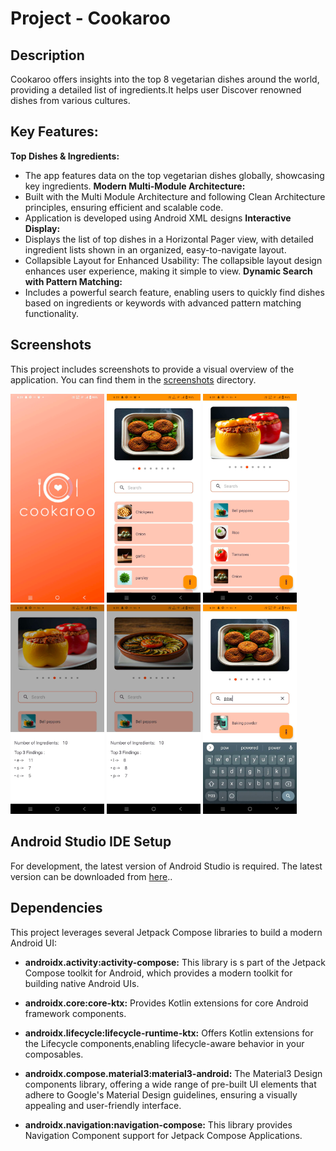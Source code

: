 # Project - Cookaroo

## Description

Cookaroo offers insights into the top 8 vegetarian dishes around the world, providing a detailed list of ingredients.It helps user Discover renowned dishes from various cultures.

## Key Features:

**Top Dishes & Ingredients:**  
 - The app features data on the top vegetarian dishes globally, showcasing key ingredients.
**Modern Multi-Module Architecture:**
 - Built with the Multi Module Architecture and following Clean Architecture principles, ensuring efficient and scalable code. 
 - Application is developed using Android XML designs
**Interactive Display:**
 - Displays the list of top dishes in a Horizontal Pager view, with detailed ingredient lists shown in an organized, easy-to-navigate layout.
 - Collapsible Layout for Enhanced Usability: The collapsible layout design enhances user experience, making it simple to view.
**Dynamic Search with Pattern Matching:**
 - Includes a powerful search feature, enabling users to quickly find dishes based on ingredients or keywords with advanced pattern matching functionality.

## Screenshots

This project includes screenshots to provide a visual overview of the application. You can find them
in the [screenshots](/screenshots) directory.

<img src="screenshots/img.png" alt="Screenshot 1" width="150"/>
<img src="screenshots/img_1.png" alt="Screenshot 2" width="150"/>
<img src="screenshots/img_2.png" alt="Screenshot 3" width="150"/>
<img src="screenshots/img_3.png" alt="Screenshot 4" width="150"/>
<img src="screenshots/img_4.png" alt="Screenshot 5" width="150"/>
<img src="screenshots/img_5.png" alt="Screenshot 6" width="150"/>


## Android Studio IDE Setup

For development, the latest version of Android Studio is required. The latest version can be
downloaded from [here](https://developer.android.com/studio)..

## Dependencies

This project leverages several Jetpack Compose libraries to build a modern Android UI:

* **androidx.activity:activity-compose:** This library is s part of the Jetpack Compose toolkit for
  Android, which provides a modern toolkit for building native Android UIs.

* **androidx.core:core-ktx:** Provides Kotlin extensions for core Android framework components.

* **androidx.lifecycle:lifecycle-runtime-ktx:** Offers Kotlin extensions for the Lifecycle
  components,enabling lifecycle-aware behavior in your composables.

* **androidx.compose.material3:material3-android:** The Material3 Design components library,
  offering a wide
  range of pre-built UI elements that adhere to Google's Material Design guidelines, ensuring a
  visually appealing and user-friendly interface.

* **androidx.navigation:navigation-compose:** This library provides Navigation Component support for
  Jetpack Compose Applications.






